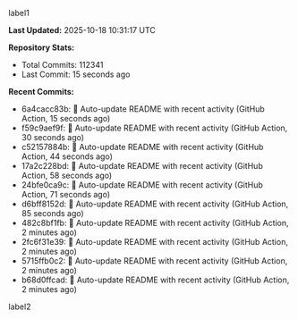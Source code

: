 
label1 
<!-- ACTIVITY_START -->
**Last Updated:** 2025-10-18 10:31:17 UTC

**Repository Stats:**
- Total Commits: 112341
- Last Commit: 15 seconds ago

**Recent Commits:**
- 6a4cacc83b: 🤖 Auto-update README with recent activity (GitHub Action, 15 seconds ago)
- f59c9aef9f: 🤖 Auto-update README with recent activity (GitHub Action, 30 seconds ago)
- c52157884b: 🤖 Auto-update README with recent activity (GitHub Action, 44 seconds ago)
- 17a2c228bd: 🤖 Auto-update README with recent activity (GitHub Action, 58 seconds ago)
- 24bfe0ca9c: 🤖 Auto-update README with recent activity (GitHub Action, 71 seconds ago)
- d6bff8152d: 🤖 Auto-update README with recent activity (GitHub Action, 85 seconds ago)
- 482c8bf1fb: 🤖 Auto-update README with recent activity (GitHub Action, 2 minutes ago)
- 2fc6f31e39: 🤖 Auto-update README with recent activity (GitHub Action, 2 minutes ago)
- 5715ffb0c2: 🤖 Auto-update README with recent activity (GitHub Action, 2 minutes ago)
- b68d0ffcad: 🤖 Auto-update README with recent activity (GitHub Action, 2 minutes ago)
<!-- ACTIVITY_END -->

label2
